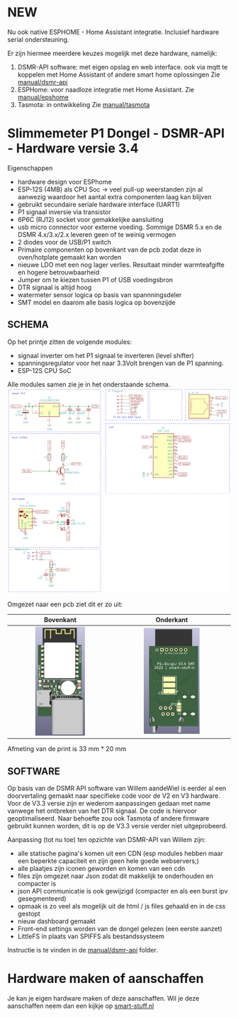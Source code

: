 # NEW

Nu ook native ESPHOME - Home Assistant integratie.
Inclusief hardware serial ondersteuning.

Er zijn hiermee meerdere keuzes mogelijk met deze hardware, namelijk:
1. DSMR-API software: met eigen opslag en web interface. ook via mqtt te koppelen met Home Assistant of andere smart home oplossingen Zie [manual/dsmr-api](manual/dsmr-api/README.md)
2. ESPHome: voor naadloze integratie met Home Assistant. Zie [manual/epshome](manual/esphome/README.md)
3. Tasmota: in ontwikkeling Zie [manual/tasmota](manual/tasmota/README.md)

# Slimmemeter P1 Dongel - DSMR-API - Hardware versie 3.4
Eigenschappen
- hardware design voor ESPhome
- ESP-12S (4MB) als CPU Soc -> veel pull-up weerstanden zijn al aanwezig waardoor het aantal extra componenten laag kan blijven
- gebruikt secundaire seriale hardware interface (UART1)
- P1 signaal inversie via transistor
- 6P6C (RJ12) socket voor gemakkelijke aansluiting
- usb micro connector voor externe voeding. Sommige DSMR 5.x en de DSMR 4.x/3.x/2.x leveren geen of te weinig vermogen
- 2 diodes voor de USB/P1 switch
- Primaire componenten op bovenkant van de pcb zodat deze in oven/hotplate gemaakt kan worden
- nieuwe LDO met een nog lager verlies. Resultaat minder warmteafgifte en hogere betrouwbaarheid
- Jumper om te kiezen tussen P1 of USB voedingsbron
- DTR signaal is altijd hoog
- watermeter sensor logica op basis van spannningsdeler
- SMT model en daarom alle basis logica op bovenzijde

## SCHEMA
Op het printje zitten de volgende modules:
- signaal inverter om het P1 signaal te inverteren (level shifter)
- spanningsregulator voor het naar 3.3Volt brengen van de P1 spanning.
- ESP-12S CPU SoC

Alle modules samen zie je in het onderstaande schema.
![Kicad schema](.github/images/v3.4-kicad-schema.png) 

Omgezet naar een pcb ziet dit er zo uit:

Bovenkant             |  Onderkant 
:-------------------------:|:-------------------------:
<img src=".github/images/v3.4-print-boven.png" width="50%"> |  <img src=".github/images/v3.4-print-onder.png" width="50%"> 

Afmeting van de print is 33 mm * 20 mm

## SOFTWARE
Op basis van de DSMR API software van Willem aandeWiel is eerder al een doorvertaling gemaakt naar specifieke code voor de V2 en V3 hardware. Voor de V3.3 versie zijn er wederom aanpassingen gedaan met name vanwege het ontbreken van het DTR signaal. De code is hiervoor geoptimaliseerd.
Naar behoefte zou ook Tasmota of andere firmware gebruikt kunnen worden, dit is op de V3.3 versie verder niet uitgeprobeerd.

Aanpassing (tot nu toe) ten opzichte van DSMR-API van Willem zijn:
- alle statische pagina's komen uit een CDN (esp modules hebben maar een beperkte capaciteit en zijn geen hele goede webservers;)
- alle plaatjes zijn  iconen geworden en komen van een cdn
- files zijn omgezet naar Json zodat dit makkelijk te onderhouden en compacter is
- json API communicatie is ook gewijzigd (compacter en als een burst ipv gesegmenteerd)
- opmaak is zo veel als mogelijk uit de html / js files gehaald en in de css gestopt
- nieuw dashboard gemaakt
- Front-end settings worden van de dongel gelezen (een eerste aanzet)
- LittleFS in plaats van SPIFFS als bestandssysteem

Instructie is te vinden in de [manual/dsmr-api](manual/dsmr-api/README.md) folder.

# Hardware maken of aanschaffen
Je kan je eigen hardware maken of deze aanschaffen. Wil je deze aanschaffen neem dan een kijkje op <a href="https://smart-stuff.nl" target="_blank">smart-stuff.nl</a>
